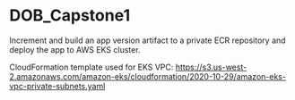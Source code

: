 # DOB_Capstone1
Increment and build an app version artifact to a private ECR repository and deploy the app to AWS EKS cluster.

CloudFormation template used for EKS VPC:
https://s3.us-west-2.amazonaws.com/amazon-eks/cloudformation/2020-10-29/amazon-eks-vpc-private-subnets.yaml